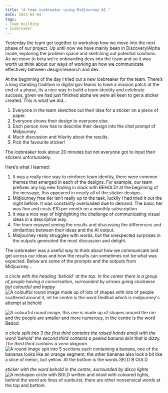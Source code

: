 ```yaml
---
title: "A team icebreaker using Midjourney AI."
date: 2023-04-04
tags: 
- Team building
- Icebreaker
---
```

Yesterday the team got together to workshop how we move into the next phase of our project. Up until now we have mainly been in Discovery/Alpha mode, exploring the problem space and sketching out potential solutions. As we move to beta we’re onboarding devs into the team and so it was worth us think about our ways of working an how we communicate effectively between design/research and dev.

At the beginning of the day I tried out a new icebreaker for the team. There’s a long standing tradition in digital gov teams to have a mission patch at the end of a phase, its a nice way to build a team identity and celebrate success, given we had just finished alpha we were all keen to get a sticker created. This is what we did…

1. Everyone in the team sketches out their idea for a sticker on a piece of paper.
2. Everyone shows their design to everyone else.
3. Each person now has to describe their design into the chat prompt of Midjourney.
4. Much discussion and hilarity about the results.
5. Pick the favourite sticker!

The icebreaker took about 20 minutes but not everyone got to input their stickers unfortunately. 

Here’s what I learned:

1. It was a really nice way to reinforce team identity, there were common themes that emerged in each of the designs. For example, our team prefixes any big new finding in slack with BEHOLD! at the beginning of the message, this appeared in nearly all of the sticker designs.
2. Midjourney free tier isn’t really up to the task, luckily I had tried it out the night before. It was constantly overloaded due to demand. The basic tier was fine and costs £10 per month on a monthly subscription
3. It was a nice way of highlighting the challenge of communicating visual ideas in a descriptive way.
4. The team enjoyed seeing the results and discussing the differences and similarities between their ideas and the AI output.
5. Midjourney really struggles with words, but the unexpected surprises in the outputs generated the most discussion and delight.

The icebreaker was a useful way to think about how we communicate and get across our ideas and how the results can sometimes not be what was expected. Below are some of the prompts and the outputs from Midjourney...

_a circle with the heading 'behold' at the top. In the center there is a group of people having a conversation, surrounded by arrows going clockwise but colourful and happy_
![A coloutful round image made up of lots of shapes with lots of people scattered around it, int he centre is the word Dedllod which is midjourney's attempt at behold](/images/dedllod.png)

![A colourful round image, this one is made up of shapes around the rim and the people are smaller and more numerous, in the centre is the word Bedod](/images/bedod.png)


_a circle split into 3 the first third contains the raised hands emoji with the word 'behold' the second third contains a peeled banana skin that is dizzy. The third third contains a venn diagram_
![A round image spit into 5 sections each containing a banana, one of the bananas looks like an orange segment, the other bananas also look a bit like a slice of melon, but yellow. At the bottom is the words SELD B OULD](/images/banana-orange.jpg)

_sticker with the word behold in the centre, surrounded by disco lights_
![A mishapen circle with BOLD written and inlaid with coloured lights, behind the word are lines of sunburst, there are other nonsensical words at the top and bottom.](/images/bold.png)